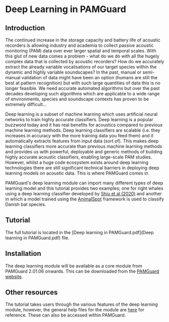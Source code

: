 # Deep Learning in PAMGuard

## Introduction
The continued increase in the storage capacity and battery life of acoustic recorders is allowing industry and academia to collect passive acoustic monitoring (PAM) data over ever larger spatial and temporal scales. With this glut of new data comes a problem - what do we do with all the hugely complex data that is collected by acoustic recorders? How do we accurately extract the already variable vocalisations of our target species within the dynamic and highly variable soundscapes? In the past, manual or semi-manual validation of data might have been an option (humans are still the best at pattern recognition) but with such large quantities of data this is no longer feasible. We need accurate automated algorithms but over the past decades developing such algorithms which are applicable to a wide range of environments, species and soundscape contexts has proven to be extremely difficult...

Deep learning is a subset of machine learning which uses artificial neural networks to train highly accurate classifiers. Deep learning is a popular buzzword today and it has real benefits for acoustics compared to previous machine learning methods. Deep learning classifiers are scalable (i.e. they increases in accuracy with the more training data you feed them) and it automatically extracts features from input data (sort of). This makes deep learning classifiers more accurate than previous machine learning methods and provides us with powerful, deployable and generic methods of building highly accurate acoustic classifiers, enabling large-scale PAM studies. However, whilst a huge code ecosystem exists around deep learning technologies there are still significant technical barriers in deploying deep learning models on acoustic data. This is where PAMGuard comes in. 

PAMGuard's deep learning module can import many different types of deep learning model and this tutorial provides two examples; one for right whales using a deep learning classifier developed by [Shiu et al (2020)](https://www.nature.com/articles/s41598-020-57549-y) and another in which a model trained using the [AnimalSpot](https://github.com/ChristianBergler/ANIMAL-SPOT) framework is used to classify Danish bat species. 

## Tutorial
The full tutorial is located in the [Deep learning in PAMGuard.pdf](Deep learning in PAMGuard.pdf) file. 

## Installation
The deep learning module will be available as a core module from PAMGuard 2.01.06 onwards. This can be downloaded from the [PAMGuard website](www.pamguard.org).

## Other resources
The tutorial takes users through the various features of the deep learning module, however, the general help files for the module are [here](https://github.com/macster110/PAMGuard_DeepLearningSegmenter/blob/master/deep_learning_help.md) for reference. These can also be accessed within PAMGuard. 
